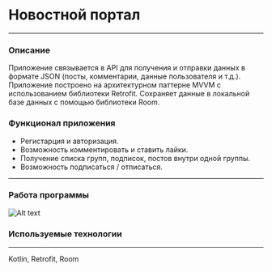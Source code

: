 # Новостной портал
____
### Описание
Приложение связывается в API для получения и отправки данных в формате JSON (посты, комментарии, данные пользователя и т.д.). Приложение построено на архитектурном паттерне MVVM с использованием библиотеки Retrofit. Сохраняет данные в локальной базе данных с помощью библиотеки Room.
### Функционал приложения
- Регистарция и авторизация.
- Возможность комментировать и ставить лайки.
- Получение списка групп, подписок, постов внутри одной группы.
- Возможность подписаться / отписаться.
____
### Работа программы
![ Alt text](https://github.com/AlexSergo/NewsPortal/blob/develop/video/news.gif)

### Используемые технологии 
____
Kotlin, Retrofit, Room
